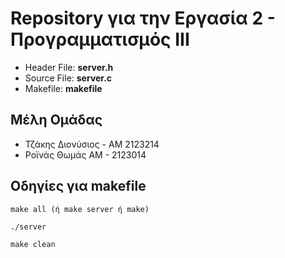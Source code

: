 # Repository για την Εργασία 2 - Προγραμματισμός ΙΙΙ #
* Header File: __server.h__   
* Source File: __server.c__    
* Makefile: __makefile__    

## Μέλη Ομάδας ##
- Τζάκης Διονύσιος - ΑΜ 2123214     
- Ροϊνάς Θωμάς ΑΜ - 2123014     

## Οδηγίες για makefile ##
```
make all (ή make server ή make)
```
```
./server    
```
```
make clean
``` 

